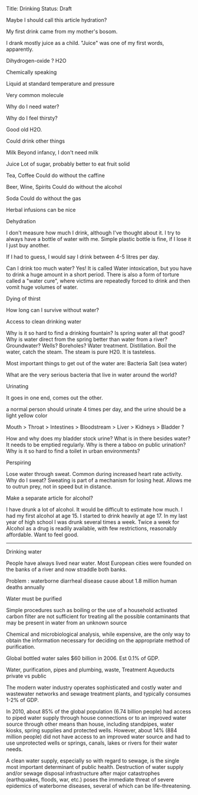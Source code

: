 Title: Drinking
Status: Draft




Maybe I should call this article hydration?


My first drink came from my mother's bosom.

I drank mostly juice as a child.  "Juice" was one of my first words, apparently.


Dihydrogen-oxide ?  H2O

Chemically speaking

Liquid at standard temperature and pressure

Very common molecule


Why do I need water?

Why do I feel thirsty?

Good old H2O.


Could drink other things

Milk
Beyond infancy, I don't need milk

Juice
Lot of sugar, probably better to eat fruit solid

Tea, Coffee
Could do without the caffine

Beer, Wine, Spirits
Could do without the alcohol

Soda
Could do without the gas

Herbal infusions can be nice





Dehydration

I don't measure how much I drink, although I've thought about it.  I try to always have a bottle of water with me.  Simple plastic bottle is fine, if I lose it I just buy another.

If I had to guess, I would say I drink between 4-5 litres per day.

Can I drink too much water?  Yes!  It is called Water intoxication, but you have to drink a huge amount in a short period.  There is also a form of torture called a "water cure", where victims are repeatedly forced to drink and then vomit huge volumes of water.


Dying of thirst

How long can I survive without water?

Access to clean drinking water

Why is it so hard to find a drinking fountain?
Is spring water all that good?
Why is water direct from the spring better than water from a river?
Groundwater?  Wells?  Boreholes?
Water treatment.
Distillation.
Boil the water, catch the steam.  The steam is pure H20.  It is tasteless.

Most important things to get out of the water are:
Bacteria
Salt (sea water)

What are the very serious bacteria that live in water around the world?

Urinating

It goes in one end, comes out the other.

a normal person should urinate 4 times per day, and the urine should be a light yellow color

Mouth > Throat > Intestines > Bloodstream > Liver > Kidneys > Bladder ?

How and why does my bladder stock urine?
What is in there besides water?
It needs to be emptied regularly.
Why is there a taboo on public urination?
Why is it so hard to find a toilet in urban environments?

Perspiring

Lose water through sweat.  Common during increased heart rate activity.  Why do I sweat?  Sweating is part of a mechanism for losing heat.  Allows me to outrun prey, not in speed but in distance.






Make a separate article for alcohol?

I have drunk a lot of alcohol.  It would be difficult to estimate how much.
I had my first alcohol at age 15.  I started to drink heavily at age 17.  In my last year of high school I was drunk several times a week.
Twice a week for 
Alcohol as a drug is readily available, with few restrictions, reasonably affordable.
Want to feel good.









-----------

Drinking water

People have always lived near water.
Most European cities were founded on the banks of a river and now straddle both banks.

Problem : waterborne diarrheal disease cause about 1.8 million human deaths annually

Water must be purified

Simple procedures such as boiling or the use of a household activated carbon filter are not sufficient for treating all the possible contaminants that may be present in water from an unknown source

Chemical and microbiological analysis, while expensive, are the only way to obtain the information necessary for deciding on the appropriate method of purification.



Global bottled water sales $60 billion in 2006.
Est 0.1% of GDP.


Water, purification, pipes and plumbing, waste, Treatment
Aqueducts
private vs public

The modern water industry operates sophisticated and costly water and wastewater networks and sewage treatment plants, and typically consumes 1-2% of GDP. 

In 2010, about 85% of the global population (6.74 billion people) had access to piped water supply through house connections or to an improved water source through other means than house, including standpipes, water kiosks, spring supplies and protected wells. However, about 14% (884 million people) did not have access to an improved water source and had to use unprotected wells or springs, canals, lakes or rivers for their water needs.

A clean water supply, especially so with regard to sewage, is the single most important determinant of public health. Destruction of water supply and/or sewage disposal infrastructure after major catastrophes (earthquakes, floods, war, etc.) poses the immediate threat of severe epidemics of waterborne diseases, several of which can be life-threatening.


